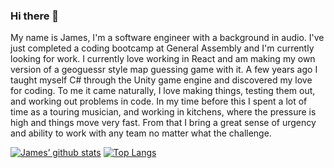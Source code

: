### Hi there 👋

My name is James, I'm a software engineer with a background in audio. I've just completed a coding bootcamp at General Assembly and I'm currently looking for work. I currently love working in React and am making my own version of a geoguessr style map guessing game with it. A few years ago I taught myself C# through the Unity game engine and discovered my love for coding. To me it came naturally, I love making things, testing them out, and working out problems in code. In my time before this I spent a lot of time as a touring musician, and working in kitchens, where the pressure is high and things move very fast. From that I bring a great sense of urgency and ability to work with any team no matter what the challenge.

[![James’ github stats](https://github-readme-stats.vercel.app/api?username=jsullivan2847)](https://github.com/jsullivan2847) [![Top Langs](https://github-readme-stats.vercel.app/api/top-langs/?username=jsullivan2847&layout=compact)](https://github.com/jsullivan2847)



<!--
**jsullivan2847/jsullivan2847** is a ✨ _special_ ✨ repository because its `README.md` (this file) appears on your GitHub profile.

Here are some ideas to get you started:

- 🔭 I’m currently working on ... a map guessing game
- 🌱 I’m currently learning ... JQUERY
- 👯 I’m looking to collaborate on ... any project! Video games! Web app!
- 🤔 I’m looking for help with ... 
- 💬 Ask me about ...
- 📫 How to reach me: ... jsullivan2847@gmail.com
- 😄 Pronouns: ... he / him
- ⚡ Fun fact: ...
-->
